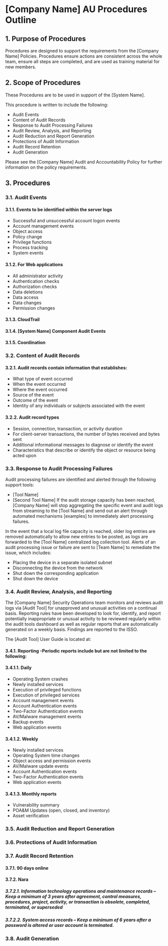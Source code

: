 # [Company Name] AU Procedures Outline
## 1. Purpose of Procedures
Procedures are designed to support the requirements from the [Company Name] Policies.  Procedures ensure actions are consistent across the whole team, ensure all steps are completed, and are used as training material for new members.

## 2. Scope of Procedures
These Procedures are to be used in support of the [System Name].

This procedure is written to include the following:
* Audit Events
* Content of Audit Records
* Response to Audit Processing Failures
* Audit Review, Analysis, and Reporting
* Audit Reduction and Report Generation
* Protections of Audit Information
* Audit Record Retention
* Audit Generation

Please see the [Company Name] Audit and Accountability Policy for further information on the policy requirements.

## 3. Procedures
### 3.1.	Audit Events
#### 3.1.1.	Events to be identified within the server logs
* Successful and unsuccessful account logon events
* Account management events
* Object access
* Policy change
* Privilege functions
* Process tracking
* System events

#### 3.1.2.	For Web applications
* All administrator activity
* Authentication checks
* Authorization checks
* Data deletions
* Data access
* Data changes
* Permission changes

#### 3.1.3.	CloudTrail
#### 3.1.4.	[System Name] Component Audit Events
#### 3.1.5.	Coordination
### 3.2.	Content of Audit Records
#### 3.2.1.	Audit records contain information that establishes:
* What type of event occurred
* When the event occurred
* Where the event occurred
* Source of the event
* Outcome of the event
* Identity of any individuals or subjects associated with the event

#### 3.2.2.	Audit record types
* Session, connection, transaction, or activity duration
* For client-server transactions, the number of bytes received and bytes sent
* Additional informational messages to diagnose or identify the event
* Characteristics that describe or identify the object or resource being acted upon

### 3.3.	Response to Audit Processing Failures
Audit processing failures are identified and alerted through the following support tools:
* [Tool Name]
* [Second Tool Name]
If the audit storage capacity has been reached, [Company Name] will stop aggregating the specific event and audit logs from streaming to the [Tool Name] and send out an alert through automated mechanisms [examples] to immediately alert processing failures.

In the event that a local log file capacity is reached, older log entries are removed automatically to allow new entries to be posted, as logs are forwarded to the [Tool Name] centralized log collection tool. Alerts of an audit processing issue or failure are sent to [Team Name] to remediate the issue, which includes:
* Placing the device in a separate isolated subnet
* Disconnecting the device from the network
* Shut down the corresponding application
* Shut down the device

### 3.4.	Audit Review, Analysis, and Reporting
The [Company Name] Security Operations team monitors and reviews audit logs via [Audit Tool] for unapproved and unusual activities on a continual basis. Reporting rules have been developed to look for, identify, and report potentially inappropriate or unusual activity to be reviewed regularly within the audit tools dashboard as well as regular reports that are automatically generated on a weekly basis. Findings are reported to the ISSO.

The [Audit Tool] User Guide is located at:


#### 3.4.1.	Reporting -Periodic reports include but are not limited to the following:
#### 3.4.1.1.	Daily
* Operating System crashes
* Newly installed services
* Execution of privileged functions
* Execution of privileged services
* Account management events
* Account Authentication events
* Two-Factor Authentication events
* AV/Malware management events
* Backup events
* Web application events

#### 3.4.1.2.	Weekly
* Newly installed services
* Operating System time changes
* Object access and permission events
* AV/Malware update events
* Account Authentication events
* Two-Factor Authentication events
* Web application events

#### 3.4.1.3.	Monthly reports
* Vulnerability summary
* POA&M Updates (open, closed, and inventory)
* Asset verification

### 3.5.	Audit Reduction and Report Generation
### 3.6.	Protections of Audit Information
### 3.7.	Audit Record Retention
#### 3.7.1.	90 days online
#### 3.7.2.	Nara
##### 3.7.2.1.	Information technology operations and maintenance records – Keep a minimum of 3 years after agreement, control measures, procedures, project, activity, or transaction is obsolete, completed, terminated, or superseded
##### 3.7.2.2.	System access records – Keep a minimum of 6 years after a password is altered or user account is terminated.

### 3.8.	Audit Generation
